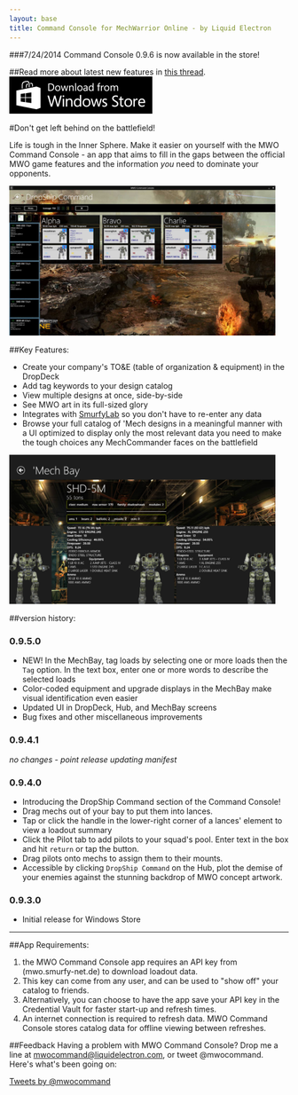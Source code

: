 ```yaml
---
layout: base
title: Command Console for MechWarrior Online - by Liquid Electron
---
```

###7/24/2014 Command Console 0.9.6 is now available in the store!

##Read more about latest new features in [this thread](http://mwomercs.com/forums/topic/157113-mwo-command-console-app/).
<a href="http://apps.microsoft.com/windows/app/mwo-command-console/4b818727-4836-49e6-9daa-2f618b91ebbe">
<img src="/images/WindowsStore_badge_en_English_Black_med_258x67.png" alt="Windows Store Logo" />
</a>

#Don't get left behind on the battlefield! 

Life is tough in the Inner Sphere. Make it easier on yourself with the MWO Command Console - an app that aims to fill in the gaps between the official MWO game features and the information *you* need to dominate your opponents.


<p>
<img src="/images/dropdeck-filling-out-screenshot.jpg" style="max-width: 480px;" /> 
</p>


##Key Features:
* Create your company's TO&E (table of organization & equipment) in the DropDeck
* Add tag keywords to your design catalog
* View multiple designs at once, side-by-side
* See MWO art in its full-sized glory
* Integrates with [SmurfyLab](http://mwo.smurfy-net.de) so you don't have to re-enter any data
* Browse your full catalog of 'Mech designs in a meaningful manner with a UI optimized to display only the most relevant data you need to make the tough choices any MechCommander faces on the battlefield

<p>
<img src="/images/screen2.png" style="max-width: 480px;" />
</p>


##version history:
<h3 id="0950">0.9.5.0</h3>

* NEW! In the MechBay, tag loads by selecting one or more loads then the `Tag` option. In the text box, enter one or more words to describe the selected loads 
* Color-coded equipment and upgrade displays in the MechBay make visual identification even easier
* Updated UI in DropDeck, Hub, and MechBay screens
* Bug fixes and other miscellaneous improvements

<h3 id="0941">0.9.4.1</h3>

*no changes - point release updating manifest*

<h3 id="0940">0.9.4.0</h3>

* Introducing the DropShip Command section of the Command Console! 
* Drag mechs out of your bay to put them into lances.
* Tap or click the handle in the lower-right corner of a lances' element to view a loadout summary
* Click the Pilot tab to add pilots to your squad's pool. Enter text in the box and hit `return` or tap the button. 
* Drag pilots onto mechs to assign them to their mounts.
* Accessible by clicking `DropShip Command` on the Hub, plot the demise of your enemies against the stunning backdrop of MWO concept artwork. 

<h3 id="0930">0.9.3.0</h3>

* Initial release for Windows Store

----------

##App Requirements:
1. the MWO Command Console app requires an API key from (mwo.smurfy-net.de) to download loadout data.
2. This key can come from any user, and can be used to "show off" your catalog to friends. 
3. Alternatively, you can choose to have the app save your API key in the Credential Vault for faster start-up and refresh times.
4. An internet connection is required to refresh data. MWO Command Console stores catalog data for offline viewing between refreshes.

##Feedback
Having a problem with MWO Command Console? Drop me a line at [mwocommand@liquidelectron.com](mailto:mwocommand@liquidelectron.com), or tweet @mwocommand. Here's what's been going on: 
<div>
<a class="twitter-timeline"  href="https://twitter.com/mwocommand"  data-widget-id="461282060229832704">Tweets by @mwocommand</a>
<script>!function(d,s,id){var js,fjs=d.getElementsByTagName(s)[0],p=/^http:/.test(d.location)?'http':'https';if(!d.getElementById(id)){js=d.createElement(s);js.id=id;js.src=p+"://platform.twitter.com/widgets.js";fjs.parentNode.insertBefore(js,fjs);}}(document,"script","twitter-wjs");</script>
</div>






